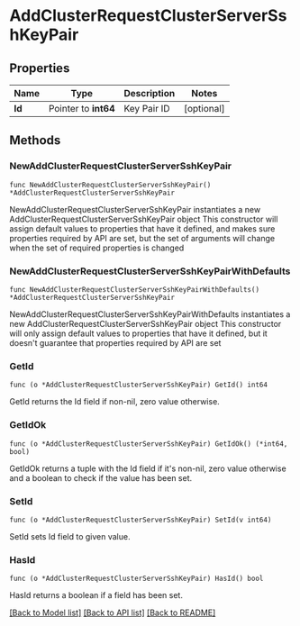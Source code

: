 # AddClusterRequestClusterServerSshKeyPair

## Properties

Name | Type | Description | Notes
------------ | ------------- | ------------- | -------------
**Id** | Pointer to **int64** | Key Pair ID | [optional] 

## Methods

### NewAddClusterRequestClusterServerSshKeyPair

`func NewAddClusterRequestClusterServerSshKeyPair() *AddClusterRequestClusterServerSshKeyPair`

NewAddClusterRequestClusterServerSshKeyPair instantiates a new AddClusterRequestClusterServerSshKeyPair object
This constructor will assign default values to properties that have it defined,
and makes sure properties required by API are set, but the set of arguments
will change when the set of required properties is changed

### NewAddClusterRequestClusterServerSshKeyPairWithDefaults

`func NewAddClusterRequestClusterServerSshKeyPairWithDefaults() *AddClusterRequestClusterServerSshKeyPair`

NewAddClusterRequestClusterServerSshKeyPairWithDefaults instantiates a new AddClusterRequestClusterServerSshKeyPair object
This constructor will only assign default values to properties that have it defined,
but it doesn't guarantee that properties required by API are set

### GetId

`func (o *AddClusterRequestClusterServerSshKeyPair) GetId() int64`

GetId returns the Id field if non-nil, zero value otherwise.

### GetIdOk

`func (o *AddClusterRequestClusterServerSshKeyPair) GetIdOk() (*int64, bool)`

GetIdOk returns a tuple with the Id field if it's non-nil, zero value otherwise
and a boolean to check if the value has been set.

### SetId

`func (o *AddClusterRequestClusterServerSshKeyPair) SetId(v int64)`

SetId sets Id field to given value.

### HasId

`func (o *AddClusterRequestClusterServerSshKeyPair) HasId() bool`

HasId returns a boolean if a field has been set.


[[Back to Model list]](../README.md#documentation-for-models) [[Back to API list]](../README.md#documentation-for-api-endpoints) [[Back to README]](../README.md)


